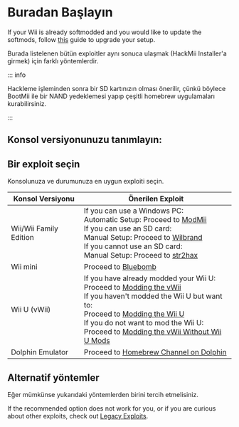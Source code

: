 # Buradan Başlayın

If your Wii is already softmodded and you would like to update the softmods, follow [this](hackmii) guide to upgrade your setup.

Burada listelenen bütün exploitler aynı sonuca ulaşmak (HackMii Installer'a girmek) için farklı yöntemlerdir.

::: info

Hackleme işleminden sonra bir SD kartınızın olması önerilir, çünkü böylece BootMii ile bir NAND yedeklemesi yapıp çeşitli homebrew uygulamaları kurabilirsiniz.

:::

## Konsol versiyonunuzu tanımlayın:

<!--@include: @/_include/identify-console.html -->

## Bir exploit seçin

Konsolunuza ve durumunuza en uygun exploiti seçin.

| Konsol Versiyonu                | Önerilen Exploit                                                                                                                                                                                                                                                                                                                                                              |
| ------------------------------- | ----------------------------------------------------------------------------------------------------------------------------------------------------------------------------------------------------------------------------------------------------------------------------------------------------------------------------------------------------------------------------- |
| Wii/Wii Family Edition          | If you can use a Windows PC:<br> Automatic Setup: Proceed to [ModMii](modmii)<br> If you can use an SD card:<br> Manual Setup: Proceed to [Wilbrand](wilbrand)<br> If you cannot use an SD card:<br> Manual Setup: Proceed to [str2hax](str2hax)<br>                          |
| Wii mini                        | Proceed to [Bluebomb](bluebomb)                                                                                                                                                                                                                                                                                                                                               |
| Wii U (vWii) | If you have already modded your Wii U:<br> Proceed to [Modding the vWii](vwii-homebrew-channel)<br> If you haven't modded the Wii U but want to:<br> Proceed to [Modding the Wii U](https://wiiu.hacks.guide)<br> If you do not want to mod the Wii U:<br> Proceed to [Modding the vWii Without Wii U Mods](wiiu-nand-dumper) |
| Dolphin Emulator                | Proceed to [Homebrew Channel on Dolphin](homebrew-dolphin)                                                                                                                                                                                                                                                                                                                    |

## Alternatif yöntemler

Eğer mümkünse yukarıdaki yöntemlerden birini tercih etmelisiniz.

If the recommended option does not work for you, or if you are curious about other exploits, check out [Legacy Exploits](legacy-exploits).

